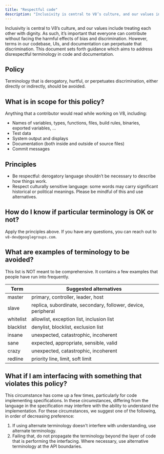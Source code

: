 ```yaml
---
title: "Respectful code"
description: "Inclusivity is central to V8’s culture, and our values include treating each other with dignity. As such, it’s important that everyone can contribute without facing the harmful effects of bias and discrimination."
---
```


Inclusivity is central to V8’s culture, and our values include treating each other with dignity. As such, it’s important that everyone can contribute without facing the harmful effects of bias and discrimination. However, terms in our codebase, UIs, and documentation can perpetuate that discrimination. This document sets forth guidance which aims to address disrespectful terminology in code and documentation.

## Policy

Terminology that is derogatory, hurtful, or perpetuates discrimination, either directly or indirectly, should be avoided.

## What is in scope for this policy?

Anything that a contributor would read while working on V8, including:

- Names of variables, types, functions, files, build rules, binaries, exported variables, ...
- Test data
- System output and displays
- Documentation (both inside and outside of source files)
- Commit messages

## Principles

- Be respectful: derogatory language shouldn’t be necessary to describe how things work.
- Respect culturally sensitive language: some words may carry significant historical or political meanings. Please be mindful of this and use alternatives.

## How do I know if particular terminology is OK or not?

Apply the principles above. If you have any questions, you can reach out to `v8-dev@googlegroups.com`.

## What are examples of terminology to be avoided?

This list is NOT meant to be comprehensive. It contains a few examples that people have run into frequently.

| Term      | Suggested alternatives                                        |
| --------- | ------------------------------------------------------------- |
| master    | primary, controller, leader, host                             |
| slave     | replica, subordinate, secondary, follower, device, peripheral |
| whitelist | allowlist, exception list, inclusion list                     |
| blacklist | denylist, blocklist, exclusion list                           |
| insane    | unexpected, catastrophic, incoherent                          |
| sane      | expected, appropriate, sensible, valid                        |
| crazy     | unexpected, catastrophic, incoherent                          |
| redline   | priority line, limit, soft limit                              |

## What if I am interfacing with something that violates this policy?

This circumstance has come up a few times, particularly for code implementing specifications. In these circumstances, differing from the language in the specification may interfere with the ability to understand the implementation. For these circumstances, we suggest one of the following, in order of decreasing preference:

1. If using alternate terminology doesn't interfere with understanding, use alternate terminology.
2. Failing that, do not propagate the terminology beyond the layer of code that is performing the interfacing. Where necessary, use alternative terminology at the API boundaries.
